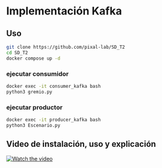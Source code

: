 # Implementación Kafka

## Uso 
```sh
git clone https://github.com/pixal-lab/SD_T2
cd SD_T2
docker compose up -d
```

### ejecutar consumidor

```sh
docker exec -it consumer_kafka bash
python3 gremio.py
```

### ejecutar productor

```sh
docker exec -it producer_kafka bash
python3 Escenario.py
```

## Video de instalación, uso y explicación

[![Watch the video](https://img.youtube.com/vi/Y-6RZxhVdpQ/hqdefault.jpg)](https://youtu.be/Y-6RZxhVdpQ)


